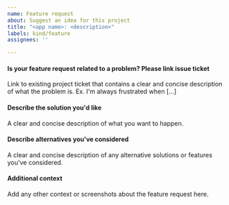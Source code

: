 ```yaml
---
name: Feature request
about: Suggest an idea for this project
title: "<app name>: <description>"
labels: kind/feature
assignees: ''

---
```


#### Is your feature request related to a problem? Please link issue ticket

Link to existing project ticket that contains a clear and concise description of
what the problem is. Ex. I'm always frustrated when [...]

#### Describe the solution you'd like

A clear and concise description of what you want to happen.

#### Describe alternatives you've considered

A clear and concise description of any alternative solutions or features you've
considered.

#### Additional context

Add any other context or screenshots about the feature request here.
